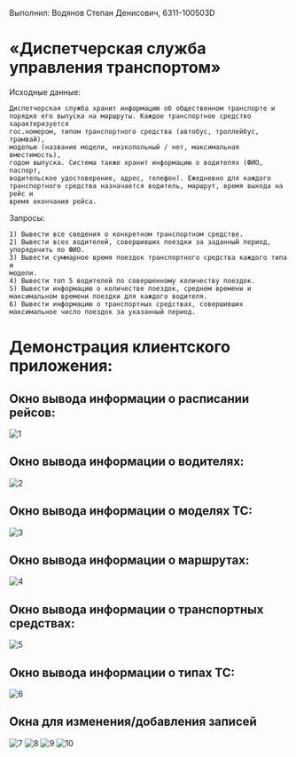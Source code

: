 Выполнил: Водянов Степан Денисович, 6311-100503D

# «Диспетчерская служба управления транспортом»

  Исходные данные:
  
    Диспетчерская служба хранит информацию об общественном транспорте и
    порядке его выпуска на маршруты. Каждое транспортное средство характеризуется
    гос.номером, типом транспортного средства (автобус, троллейбус, трамвай),
    моделью (название модели, низкопольный / нет, максимальная вместимость),
    годом выпуска. Система также хранит информацию о водителях (ФИО, паспорт,
    водительское удостоверение, адрес, телефон). Ежедневно для каждого
    транспортного средства назначается водитель, маршрут, время выхода на рейс и
    время окончания рейса.
 
 Запросы:
 
    1) Вывести все сведения о конкретном транспортном средстве.
    2) Вывести всех водителей, совершивших поездки за заданный период,
    упорядочить по ФИО.
    3) Вывести суммарное время поездок транспортного средства каждого типа и
    модели.
    4) Вывести топ 5 водителей по совершенному количеству поездок.
    5) Вывести информацию о количестве поездок, среднем времени и
    максимальном времени поездки для каждого водителя.
    6) Вывести информацию о транспортных средствах, совершивших
    максимальное число поездок за указанный период.
# Демонстрация клиентского приложения:
## Окно вывода информации о расписании рейсов:
![1](TransportMgmt/TransportMgmtScreens/1.jpg)
## Окно вывода информации о водителях:
![2](TransportMgmt/TransportMgmtScreens/2.jpg)
## Окно вывода информации о моделях ТС:
![3](TransportMgmt/TransportMgmtScreens/3.jpg)
## Окно вывода информации о маршрутах:
![4](TransportMgmt/TransportMgmtScreens/4.jpg)
## Окно вывода информации о транспортных средствах:
![5](TransportMgmt/TransportMgmtScreens/5.jpg)
## Окно вывода информации о типах ТС:
![6](TransportMgmt/TransportMgmtScreens/6.jpg)
## Окна для изменения/добавления записей
![7](TransportMgmt/TransportMgmtScreens/7.jpg)
![8](TransportMgmt/TransportMgmtScreens/8.jpg)
![9](TransportMgmt/TransportMgmtScreens/9.jpg)
![10](TransportMgmt/TransportMgmtScreens/10.jpg)
